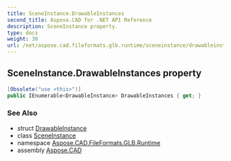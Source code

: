 ```yaml
---
title: SceneInstance.DrawableInstances
second_title: Aspose.CAD for .NET API Reference
description: SceneInstance property. 
type: docs
weight: 30
url: /net/aspose.cad.fileformats.glb.runtime/sceneinstance/drawableinstances/
---
```

## SceneInstance.DrawableInstances property

```csharp
[Obsolete("use <this>")]
public IEnumerable<DrawableInstance> DrawableInstances { get; }
```

### See Also

* struct [DrawableInstance](../../drawableinstance/)
* class [SceneInstance](../)
* namespace [Aspose.CAD.FileFormats.GLB.Runtime](../../sceneinstance/)
* assembly [Aspose.CAD](../../../)


